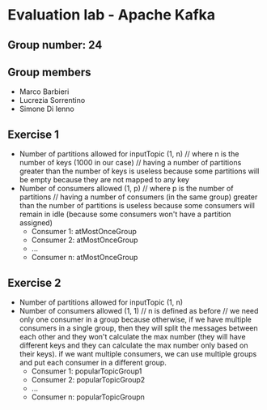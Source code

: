 # Evaluation lab - Apache Kafka

## Group number: 24

## Group members

- Marco Barbieri
- Lucrezia Sorrentino
- Simone Di Ienno

## Exercise 1

- Number of partitions allowed for inputTopic (1, n)
// where n is the number of keys (1000 in our case)
// having a number of partitions greater than the number of keys is useless because some partitions will be empty because they are not mapped to any key
- Number of consumers allowed (1, p)
// where p is the number of partitions
// having a number of consumers (in the same group) greater than the number of partitions is useless because some consumers will remain in idle (because some consumers won't have a partition assigned)
    - Consumer 1: atMostOnceGroup
    - Consumer 2: atMostOnceGroup
    - ...
    - Consumer n: atMostOnceGroup

## Exercise 2

- Number of partitions allowed for inputTopic (1, n)
- Number of consumers allowed (1, 1)
// n is defined as before
// we need only one consumer in a group because otherwise, if we have multiple consumers in a single group, then they will split the messages between each other and they won't calculate the max number (they will have different keys and they can calculate the max number only based on their keys). if we want multiple consumers, we can use multiple groups and put each consumer in a different group.
    - Consumer 1: popularTopicGroup1
    - Consumer 2: popularTopicGroup2
    - ...
    - Consumer n: popularTopicGroupn